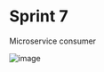 # Sprint 7

Microservice consumer 

![image](https://github.com/user-attachments/assets/c2c9b0ae-8880-4615-b517-e3157eb6d8be)

